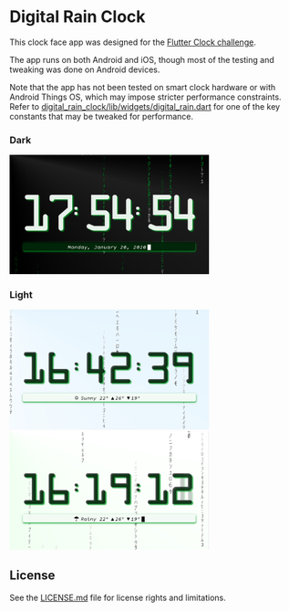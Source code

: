# Digital Rain Clock

This clock face app was designed for the [Flutter Clock challenge](https://flutter.dev/clock).

The app runs on both Android and iOS, though most of the testing and tweaking was done on Android devices.

Note that the app has not been tested on smart clock hardware or with Android Things OS, which may impose stricter performance constraints. Refer to [digital\_rain\_clock/lib/widgets/digital_rain.dart](./digital_rain_clock/lib/widgets/digital_rain.dart) for one of the key constants that may be tweaked for performance.

### Dark

<img src='./digital_rain_clock/dark.png' width='350'>

### Light

<img src='./digital_rain_clock/light_sunny.png' width='350'>

<img src='./digital_rain_clock/light_rainy.png' width='350'>

## License

See the [LICENSE.md](./LICENSE.md) file for license rights and limitations.
